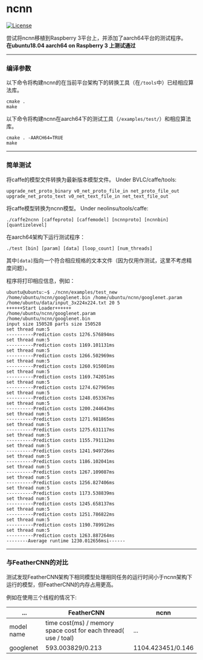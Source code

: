 # ncnn

[![License](https://img.shields.io/badge/license-BSD--3--Clause-blue.svg)](https://raw.githubusercontent.com/Tencent/ncnn/master/LICENSE.txt) 

尝试将ncnn移植到Raspberry 3平台上，并添加了aarch64平台的测试程序。  
**在ubuntu18.04 aarch64 on Raspberry 3 上测试通过**

---

### 编译参数
以下命令将构建ncnn的在当前平台架构下的转换工具（在`/tools`中）已经相应算法库。

```
cmake .
make
```
以下命令将构建ncnn在aarch64下的测试工具（`/examples/test/`）和相应算法库。

```
cmake . -AARCH64=TRUE
make
```
---

### 简单测试

将caffe的模型文件转换为最新版本模型文件。
Under BVLC/caffe/tools:
```
upgrade_net_proto_binary v0_net_proto_file_in net_proto_file_out
upgrade_net_proto_text v0_net_text_file_in net_text_file_out
```

将caffe模型转换为ncnn模型。
Under neolinsu/tools/caffe:

```
./caffe2ncnn [caffeproto] [caffemodel] [ncnnproto] [ncnnbin] [quantizelevel]
```

在aarch64架构下运行测试程序：

```
./test [bin] [param] [data] [loop_count] [num_threads]
```
其中`[data]`指向一个符合相应规格的文本文件（因为仅用作测试，这里不考虑精度问题）。  

程序将打印相应信息，例如：
```
ubuntu@ubuntu:~$ ./ncnn/examples/test_new /home/ubuntu/ncnn/googlenet.bin /home/ubuntu/ncnn/googlenet.param /home/ubuntu/data/input_3x224x224.txt 20 5
++++++Start Loader++++++
/home/ubuntu/ncnn/googlenet.param
/home/ubuntu/ncnn/googlenet.bin
input size 150528 parts size 150528
set thread num:5
----------Prediction costs 1276.576894ms
set thread num:5
----------Prediction costs 1169.101131ms
set thread num:5
----------Prediction costs 1266.502969ms
set thread num:5
----------Prediction costs 1260.915001ms
set thread num:5
----------Prediction costs 1169.742051ms
set thread num:5
----------Prediction costs 1274.627965ms
set thread num:5
----------Prediction costs 1248.053367ms
set thread num:5
----------Prediction costs 1200.244643ms
set thread num:5
----------Prediction costs 1271.981865ms
set thread num:5
----------Prediction costs 1275.631117ms
set thread num:5
----------Prediction costs 1155.791112ms
set thread num:5
----------Prediction costs 1241.949726ms
set thread num:5
----------Prediction costs 1186.102041ms
set thread num:5
----------Prediction costs 1267.109087ms
set thread num:5
----------Prediction costs 1256.827406ms
set thread num:5
----------Prediction costs 1173.538839ms
set thread num:5
----------Prediction costs 1245.658137ms
set thread num:5
----------Prediction costs 1251.786822ms
set thread num:5
----------Prediction costs 1190.789912ms
set thread num:5
----------Prediction costs 1263.887264ms
--------Average runtime 1230.012656msi------
```
---

### 与FeatherCNN的对比

测试发现FeatherCNN架构下相同模型处理相同任务的运行时间小于ncnn架构下运行的模型，但FeatherCNN的内存占用更高。  
  
例如在使用三个线程的情况下:  

|...|FeatherCNN|ncnn|
|---|---|---|
|model name | time cost(ms) / memory space cost for each thread( use / toal)| ...|
|googlenet|593.003829/0.213|1104.423451/0.146|
